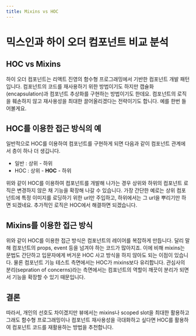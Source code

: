 ```yaml
---
title: Mixins vs HOC
---
```


# 믹스인과 하이 오더 컴포넌트 비교 분석

## HOC vs Mixins

하이 오더 컴포넌트는 리액트 진영의 함수형 프로그래밍에서 기반한 컴포넌트 개발 패턴입니다.
컴포넌트의 코드를 재사용하기 위한 방법이기도 하지만 캡슐화(encapsulation)과 컴포넌트 추상화를 구현하는 방법이기도 한데요.
컴포넌트의 로직을 훼손하지 않고 재사용성을 최대한 끌어올리겠다는 전략이기도 합니다.
예를 한번 들어볼게요.

## HOC를 이용한 접근 방식의 예

일반적으로 HOC를 이용하여 컴포넌트를 구현하게 되면 다음과 같이 컴포넌트 관계에서 층이 하나 더 생깁니다.

- 일반 : 상위 - 하위
- HOC : 상위 - **HOC** - 하위

위와 같이 HOC를 이용하여 컴포넌트를 개발해 나가는 경우 상위와 하위의 컴포넌트 로직은 변경하지 않은 채 기능을 확장해 나갈 수 있습니다.
가장 간단한 예로는 상위 컴포넌트에 특정 이미지를 로딩하기 위한 url만 주입하고, 하위에서는 그 url을 뿌리기만 하면 되겠네요.
추가적인 로직은 HOC에서 해결하면 되겠습니다.

## Mixins를 이용한 접근 방식

위와 같이 HOC를 이용한 접근 방식은 컴포넌트의 레이어를 복잡하게 만듭니다. 달리 말해 컴포넌트의 props, event 등을 넘겨야 하는 코드가 많아지죠.
이에 비해 mixins는 문법도 간단하고 입문자에게 버거운 HOC 사고 방식을 하지 않아도 되는 이점이 있습니다. 
물론 컴포넌트 기능 테스트 측면에서는 HOC가 mixins보다 유리합니다. 
관심사의 분리(sepration of concerns)라는 측면에서는 컴포넌트의 역할이 깨끗이 분리가 되면서 기능을 확장할 수 있기 때문입니다.

## 결론

따라서, 개인의 선호도 차이겠지만 뷰에서는 mixins나 scoped slot을 최대한 활용하고 그래도 함수형 프로그래밍이나 컴포넌트 재사용성을 극대화하고 싶다면
HOC를 활용하여 컴포넌트 코드를 재활용하는 방법을 추천합니다.